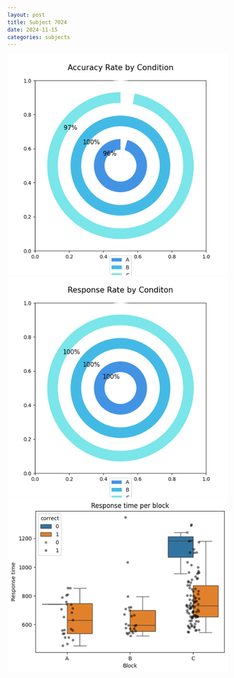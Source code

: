 ```yaml
---
layout: post
title: Subject 7024
date: 2024-11-15
categories: subjects
---
```


![](data/7024/run-10/7024_accuracy_rate.png)
![](data/7024/run-10/7024_response_rate.png)
![](data/7024/run-10/7024_rt.png)
